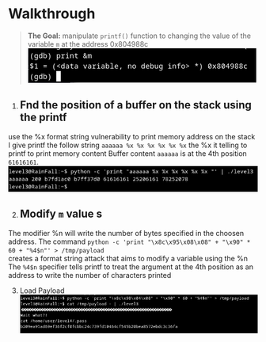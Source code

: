 
# Walkthrough

> **The Goal:** manipulate `printf()` function to changing the value of the variable `m` at the address 0x804988c<br/>
![Alt Addr m](m_addr.png)

1. ## Fnd the position of a buffer on the stack using the printf
use the %x format string vulnerability to print memory address on the stack 
I give printf the follow string `aaaaaa %x %x %x %x %x %x` the %x it telling to printf to print memory content
Buffer content `aaaaaa` is at the 4th position `61616161`.
![Alt Buffer position](buffer_position.png)


2. ## Modify `m` value s<br/>
The modifier %n will write the number of bytes specified in the choosen address.
The command `python -c 'print "\x8c\x95\x08\x08" + "\x90" * 60 + "%4$n"' > /tmp/payload` <br/>
creates a format string attack that aims to modify a variable using the %n<br/> 
The `%4$n` specifier tells printf to treat the argument at the  4th position as an address to write the number of characters printed<br/>

3. Load Payload 
![Alt Payload](payload_3.png)

